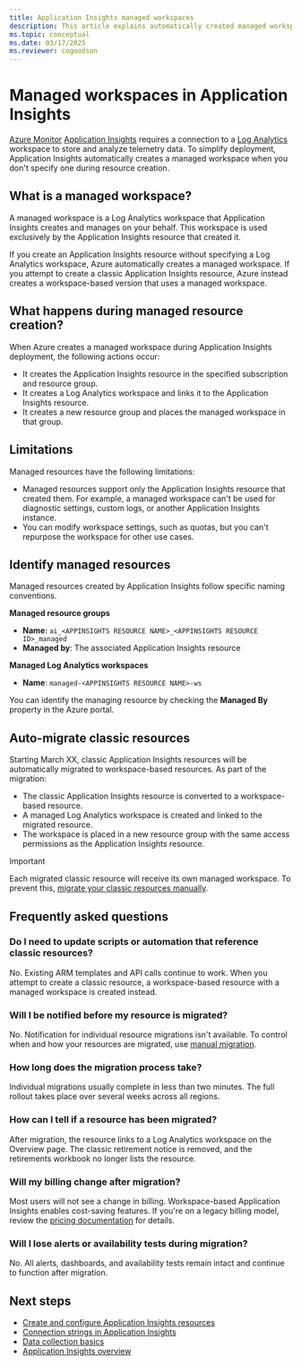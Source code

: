 ```yaml
---
title: Application Insights managed workspaces
description: This article explains automatically created managed workspaces
ms.topic: conceptual
ms.date: 03/17/2025
ms.reviewer: cogoodson
---
```

# Managed workspaces in Application Insights

[Azure Monitor](../fundamentals/overview.md) [Application Insights](./app-insights-overview.md) requires a connection to a [Log Analytics](../logs/log-analytics-overview.md) workspace to store and analyze telemetry data. To simplify deployment, Application Insights automatically creates a managed workspace when you don't specify one during resource creation.

## What is a managed workspace?

A managed workspace is a Log Analytics workspace that Application Insights creates and manages on your behalf. This workspace is used exclusively by the Application Insights resource that created it.

If you create an Application Insights resource without specifying a Log Analytics workspace, Azure automatically creates a managed workspace. If you attempt to create a classic Application Insights resource, Azure instead creates a workspace-based version that uses a managed workspace.

## What happens during managed resource creation?

When Azure creates a managed workspace during Application Insights deployment, the following actions occur:

- It creates the Application Insights resource in the specified subscription and resource group.
- It creates a Log Analytics workspace and links it to the Application Insights resource.
- It creates a new resource group and places the managed workspace in that group.

## Limitations

Managed resources have the following limitations:

- Managed resources support only the Application Insights resource that created them. For example, a managed workspace can't be used for diagnostic settings, custom logs, or another Application Insights instance.
- You can modify workspace settings, such as quotas, but you can't repurpose the workspace for other use cases.

## Identify managed resources

Managed resources created by Application Insights follow specific naming conventions.

**Managed resource groups**
- **Name**: `ai_<APPINSIGHTS RESOURCE NAME>_<APPINSIGHTS RESOURCE ID>_managed`  
- **Managed by**: The associated Application Insights resource

**Managed Log Analytics workspaces**  
- **Name**: `managed-<APPINSIGHTS RESOURCE NAME>-ws`

You can identify the managing resource by checking the **Managed By** property in the Azure portal.

## Auto-migrate classic resources

Starting March XX, classic Application Insights resources will be automatically migrated to workspace-based resources. As part of the migration:

- The classic Application Insights resource is converted to a workspace-based resource.
- A managed Log Analytics workspace is created and linked to the migrated resource.
- The workspace is placed in a new resource group with the same access permissions as the Application Insights resource.

> [!IMPORTANT]  
> Each migrated classic resource will receive its own managed workspace. To prevent this, [migrate your classic resources manually](/previous-versions/azure/azure-monitor/app/convert-classic-resource).

## Frequently asked questions

### Do I need to update scripts or automation that reference classic resources?

No. Existing ARM templates and API calls continue to work. When you attempt to create a classic resource, a workspace-based resource with a managed workspace is created instead.

### Will I be notified before my resource is migrated?

No. Notification for individual resource migrations isn't available. To control when and how your resources are migrated, use [manual migration](/previous-versions/azure/azure-monitor/app/convert-classic-resource).

### How long does the migration process take?

Individual migrations usually complete in less than two minutes. The full rollout takes place over several weeks across all regions.

### How can I tell if a resource has been migrated?

After migration, the resource links to a Log Analytics workspace on the Overview page. The classic retirement notice is removed, and the retirements workbook no longer lists the resource.

### Will my billing change after migration?

Most users will not see a change in billing. Workspace-based Application Insights enables cost-saving features. If you're on a legacy billing model, review the [pricing documentation](https://azure.microsoft.com/pricing/details/monitor/) for details.

### Will I lose alerts or availability tests during migration?

No. All alerts, dashboards, and availability tests remain intact and continue to function after migration.

## Next steps

- [Create and configure Application Insights resources](./create-workspace-resource.md)
- [Connection strings in Application Insights](./connection-strings.md)
- [Data collection basics](./opentelemetry-overview.md)
- [Application Insights overview](./app-insights-overview.md)
